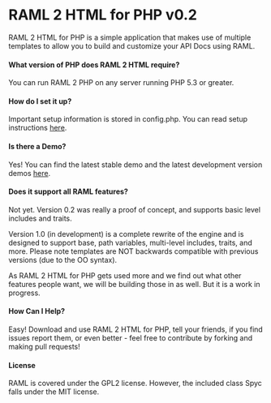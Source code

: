 # RAML 2 HTML for PHP v0.2

RAML 2 HTML for PHP is a simple application that makes use of multiple templates to allow you to build and customize your API Docs using RAML.

#### What version of PHP does RAML 2 HTML require?
You can run RAML 2 PHP on any server running PHP 5.3 or greater.

#### How do I set it up?
Important setup information is stored in config.php.  You can read setup instructions [here](http://www.mikestowe.com/2014/05/raml-2-html.php).

#### Is there a Demo?
Yes!  You can find the latest stable demo and the latest development version demos [here](http://www.mikestowe.com/2014/05/raml-2-html.php).

#### Does it support all RAML features?
Not yet.  Version 0.2 was really a proof of concept, and supports basic level includes and traits.  

Version 1.0 (in development) is a complete rewrite of the engine and is designed to support base, path variables, multi-level includes, traits, and more.  Please note templates are NOT backwards compatible with previous versions (due to the OO syntax).

As RAML 2 HTML for PHP gets used more and we find out what other features people want, we will be building those in as well.  But it is a work in progress.

#### How Can I Help?
Easy!  Download and use RAML 2 HTML for PHP, tell your friends, if you find issues report them, or even better - feel free to contribute by forking and making pull requests!

#### License
RAML is covered under the GPL2 license.  However, the included class Spyc falls under the MIT license.
